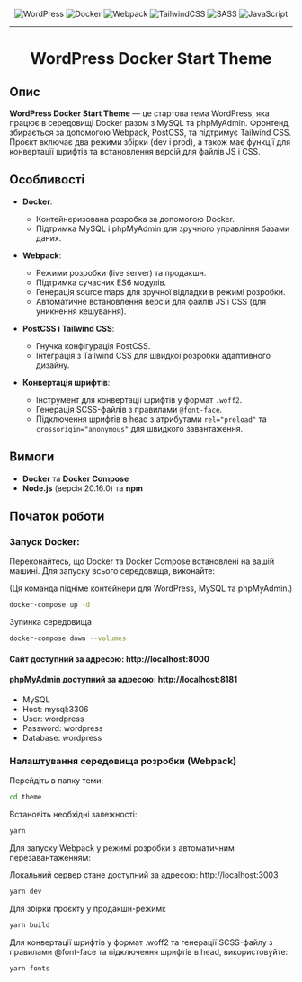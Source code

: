 <div align="center">
  
  ![WordPress](https://img.shields.io/badge/WordPress-%23117AC9.svg?style=for-the-badge&logo=WordPress&logoColor=white)
  ![Docker](https://img.shields.io/badge/docker-%230db7ed.svg?style=for-the-badge&logo=docker&logoColor=white)
  ![Webpack](https://img.shields.io/badge/webpack-%238DD6F9.svg?style=for-the-badge&logo=webpack&logoColor=black)
  ![TailwindCSS](https://img.shields.io/badge/tailwindcss-%2338B2AC.svg?style=for-the-badge&logo=tailwind-css&logoColor=white)
  ![SASS](https://img.shields.io/badge/SASS-hotpink.svg?style=for-the-badge&logo=SASS&logoColor=white)
  ![JavaScript](https://img.shields.io/badge/javascript-%23323330.svg?style=for-the-badge&logo=javascript&logoColor=%23F7DF1E)
  
</div>

---

<h1 align="center">WordPress Docker Start Theme</h1>

## Опис

**WordPress Docker Start Theme** — це стартова тема WordPress, яка працює в середовищі Docker разом з MySQL та phpMyAdmin. Фронтенд збирається за допомогою Webpack, PostCSS, та підтримує Tailwind CSS. Проєкт включає два режими збірки (dev і prod), а також має функції для конвертації шрифтів та встановлення версій для файлів JS і CSS.

## Особливості

- **Docker**:
  - Контейнеризована розробка за допомогою Docker.
  - Підтримка MySQL і phpMyAdmin для зручного управління базами даних.
  
- **Webpack**:
  - Режими розробки (live server) та продакшн.
  - Підтримка сучасних ES6 модулів.
  - Генерація source maps для зручної відладки в режимі розробки.
  - Автоматичне встановлення версій для файлів JS і CSS (для уникнення кешування).

- **PostCSS і Tailwind CSS**:
  - Гнучка конфігурація PostCSS.
  - Інтеграція з Tailwind CSS для швидкої розробки адаптивного дизайну.

- **Конвертація шрифтів**:
  - Інструмент для конвертації шрифтів у формат `.woff2`.
  - Генерація SCSS-файлів з правилами `@font-face`.
  - Підключення шрифтів в head з атрибутами `rel="preload"` та `crossorigin="anonymous"` для швидкого завантаження.

## Вимоги

- **Docker** та **Docker Compose**
- **Node.js** (версія 20.16.0) та **npm**


## Початок роботи

### Запуск Docker:

Переконайтесь, що Docker та Docker Compose встановлені на вашій машині. Для запуску всього середовища, виконайте:

(Ця команда підніме контейнери для WordPress, MySQL та phpMyAdmin.)

```bash
docker-compose up -d
```
Зупинка середовища
```bash
docker-compose down --volumes
```

#### Сайт доступний за адресою: http://localhost:8000
#### phpMyAdmin доступний за адресою: http://localhost:8181

- MySQL
- Host: mysql:3306
- User: wordpress
- Password: wordpress
- Database: wordpress

### Налаштування середовища розробки (Webpack)

Перейдіть в папку теми:

```bash
cd theme
```

Встановіть необхідні залежності:
```bash
yarn
```

Для запуску Webpack у режимі розробки з автоматичним перезавантаженням:

Локальний сервер стане доступний за адресою: http://localhost:3003
```bash
yarn dev
```

Для збірки проєкту у продакшн-режимі:
```bash
yarn build
```

Для конвертації шрифтів у формат .woff2 та генерації SCSS-файлу з правилами @font-face та підключення шрифтів в head, використовуйте:
```bash
yarn fonts
```

